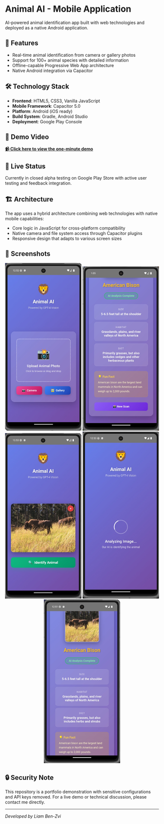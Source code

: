 # Animal AI - Mobile Application

AI-powered animal identification app built with web technologies and deployed as a native Android application.

## 🚀 Features
- Real-time animal identification from camera or gallery photos
- Support for 100+ animal species with detailed information
- Offline-capable Progressive Web App architecture
- Native Android integration via Capacitor

## 🛠 Technology Stack
- **Frontend**: HTML5, CSS3, Vanilla JavaScript
- **Mobile Framework**: Capacitor 5.0
- **Platform**: Android (iOS ready)
- **Build System**: Gradle, Android Studio
- **Deployment**: Google Play Console

## 🎥 Demo Video
**[📹 Click here to view the one-minute demo](./one-minute-demo.mp4)**

## 📱 Live Status
Currently in closed alpha testing on Google Play Store with active user testing and feedback integration.

## 🏗 Architecture
The app uses a hybrid architecture combining web technologies with native mobile capabilities:
- Core logic in JavaScript for cross-platform compatibility
- Native camera and file system access through Capacitor plugins
- Responsive design that adapts to various screen sizes

## 📸 Screenshots
<div align="center">
  <img src="screenshots/home_screen.jpg" width="250" alt="Home Screen"/>
  <img src="screenshots/new_scan.jpg" width="250" alt="New Scan"/>
  <img src="screenshots/uploaded_photo.jpg" width="250" alt="Uploaded Photo"/>
  <img src="screenshots/analyzing.jpg" width="250" alt="Analyzing"/>
  <img src="screenshots/result.jpg" width="250" alt="Result"/>
</div>

## 🔒 Security Note
This repository is a portfolio demonstration with sensitive configurations and API keys removed. For a live demo or technical discussion, please contact me directly.

---
*Developed by Liam Ben-Zvi*
